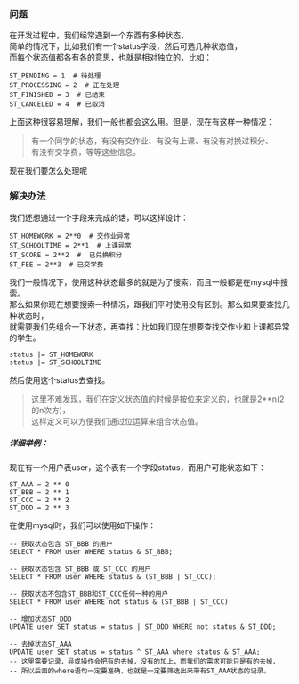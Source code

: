 ### 问题
在开发过程中，我们经常遇到一个东西有多种状态，  
简单的情况下，比如我们有一个status字段，然后可选几种状态值，  
而每个状态值都各有各的意思，也就是相对独立的，比如：  
```
ST_PENDING = 1  # 待处理
ST_PROCESSING = 2  # 正在处理
ST_FINISHED = 3  # 已结束
ST_CANCELED = 4  # 已取消
```
上面这种很容易理解，我们一般也都会这么用。但是，现在有这样一种情况：  
> 有一个同学的状态，有没有交作业、有没有上课、有没有对换过积分、  
> 有没有交学费，等等这些信息。  

现在我们要怎么处理呢  

### 解决办法
我们还想通过一个字段来完成的话，可以这样设计：
```
ST_HOMEWORK = 2**0  # 交作业异常
ST_SCHOOLTIME = 2**1  # 上课异常
ST_SCORE = 2**2  #  已兑换积分
ST_FEE = 2**3  # 已交学费
```
我们一般情况下，使用这种状态最多的就是为了搜索，而且一般都是在mysql中搜索。  
那么如果你现在想要搜索一种情况，跟我们平时使用没有区别。那么如果要查找几种状态时，  
就需要我们先组合一下状态，再查找：比如我们现在想要查找交作业和上课都异常的学生。  
```
status |= ST_HOMEWORK
status |= ST_SCHOOLTIME
```
然后使用这个status去查找。
> 这里不难发现，我们在定义状态值的时候是按位来定义的，也就是2**n(2的n次方)，  
> 这样定义可以方便我们通过位运算来组合状态值。  

##### 详细举例：
现在有一个用户表user，这个表有一个字段status，而用户可能状态如下：
```
ST_AAA = 2 ** 0
ST_BBB = 2 ** 1
ST_CCC = 2 ** 2
ST_DDD = 2 ** 3
```
在使用mysql时，我们可以使用如下操作：
```
-- 获取状态包含 ST_BBB 的用户
SELECT * FROM user WHERE status & ST_BBB;

-- 获取状态包含 ST_BBB 或 ST_CCC 的用户
SELECT * FROM user WHERE status & (ST_BBB | ST_CCC);

-- 获取状态不包含ST_BBB和ST_CCC任何一种的用户
SELECT * FROM user WHERE not status & (ST_BBB | ST_CCC)

-- 增加状态ST_DDD
UPDATE user SET status = status | ST_DDD WHERE not status & ST_DDD;

-- 去掉状态ST_AAA
UPDATE user SET status = status ^ ST_AAA where status & ST_AAA;
-- 这里需要记录，异或操作会把有的去掉，没有的加上，而我们的需求可能只是有的去掉，  
-- 所以后面的where语句一定要准确，也就是一定要筛选出来带有ST_AAA状态的记录。
```
